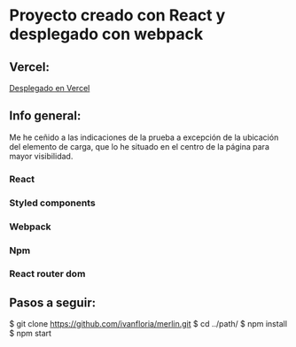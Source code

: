 # Proyecto creado con React y desplegado con webpack

## Vercel:
[Desplegado en Vercel](https://merlin-mva5ljk5x-ivanflorias-projects.vercel.app/)

## Info general:
Me he ceñido a las indicaciones de la prueba a excepción de la ubicación del elemento de carga, que lo he situado en el centro de la página para mayor visibilidad.

### React
### Styled components
### Webpack
### Npm
### React router dom

## Pasos a seguir:
$ git clone https://github.com/ivanfloria/merlin.git
$ cd ../path/
$ npm install
$ npm start
